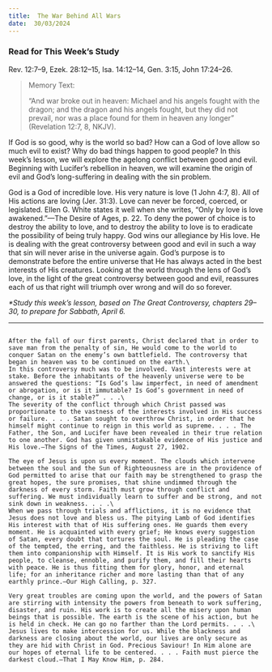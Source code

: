 ```yaml
---
title:  The War Behind All Wars
date:  30/03/2024
---
```


### Read for This Week’s Study
Rev. 12:7–9, Ezek. 28:12–15, Isa. 14:12–14, Gen. 3:15, John 17:24–26.

> <p>Memory Text:</p>
> “And war broke out in heaven: Michael and his angels fought with the dragon; and the dragon and his angels fought, but they did not prevail, nor was a place found for them in heaven any longer” (Revelation 12:7, 8, NKJV).

If God is so good, why is the world so bad? How can a God of love allow so much evil to exist? Why do bad things happen to good people? In this week’s lesson, we will explore the agelong conflict between good and evil. Beginning with Lucifer’s rebellion in heaven, we will examine the origin of evil and God’s long-suffering in dealing with the sin problem.

God is a God of incredible love. His very nature is love (1 John 4:7, 8). All of His actions are loving (Jer. 31:3). Love can never be forced, coerced, or legislated. Ellen G. White states it well when she writes, “Only by love is love awakened.”—The Desire of Ages, p. 22. To deny the power of choice is to destroy the ability to love, and to destroy the ability to love is to eradicate the possibility of being truly happy. God wins our allegiance by His love. He is dealing with the great controversy between good and evil in such a way that sin will never arise in the universe again. God’s purpose is to demonstrate before the entire universe that He has always acted in the best interests of His creatures. Looking at the world through the lens of God’s love, in the light of the great controversy between good and evil, reassures each of us that right will triumph over wrong and will do so forever.

_*Study this week’s lesson, based on The Great Controversy, chapters 29–30, to prepare for Sabbath, April 6._

---

```=Additional Reading: Selected Quotes from Ellen G. White

After the fall of our first parents, Christ declared that in order to save man from the penalty of sin, He would come to the world to conquer Satan on the enemy’s own battlefield. The controversy that began in heaven was to be continued on the earth.\
In this controversy much was to be involved. Vast interests were at stake. Before the inhabitants of the heavenly universe were to be answered the questions: “Is God’s law imperfect, in need of amendment or abrogation, or is it immutable? Is God’s government in need of change, or is it stable?” . . .\
The severity of the conflict through which Christ passed was proportionate to the vastness of the interests involved in His success or failure. . . . Satan sought to overthrow Christ, in order that he himself might continue to reign in this world as supreme. . . . The Father, the Son, and Lucifer have been revealed in their true relation to one another. God has given unmistakable evidence of His justice and His love.—The Signs of the Times, August 27, 1902.

The eye of Jesus is upon us every moment. The clouds which intervene between the soul and the Sun of Righteousness are in the providence of God permitted to arise that our faith may be strengthened to grasp the great hopes, the sure promises, that shine undimmed through the darkness of every storm. Faith must grow through conflict and suffering. We must individually learn to suffer and be strong, and not sink down in weakness. . . .\
When we pass through trials and afflictions, it is no evidence that Jesus does not love and bless us. The pitying Lamb of God identifies His interest with that of His suffering ones. He guards them every moment. He is acquainted with every grief; He knows every suggestion of Satan, every doubt that tortures the soul. He is pleading the case of the tempted, the erring, and the faithless. He is striving to lift them into companionship with Himself. It is His work to sanctify His people, to cleanse, ennoble, and purify them, and fill their hearts with peace. He is thus fitting them for glory, honor, and eternal life; for an inheritance richer and more lasting than that of any earthly prince.—Our High Calling, p. 327.

Very great troubles are coming upon the world, and the powers of Satan are stirring with intensity the powers from beneath to work suffering, disaster, and ruin. His work is to create all the misery upon human beings that is possible. The earth is the scene of his action, but he is held in check. He can go no farther than the Lord permits. . . .\
Jesus lives to make intercession for us. While the blackness and darkness are closing about the world, our lives are only secure as they are hid with Christ in God. Precious Saviour! In Him alone are our hopes of eternal life to be centered. . . . Faith must pierce the darkest cloud.—That I May Know Him, p. 284.

```
